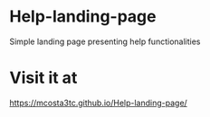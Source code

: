 # Help-landing-page
Simple landing page presenting help functionalities

# Visit it at
https://mcosta3tc.github.io/Help-landing-page/